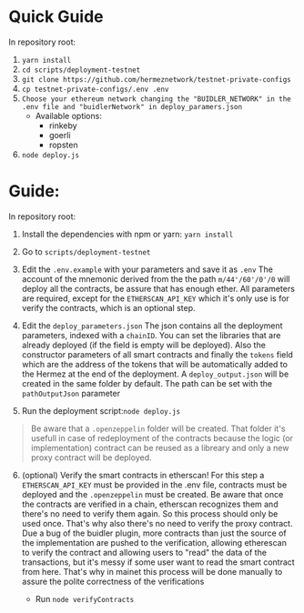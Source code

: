 # Quick Guide

In repository root:

1. `yarn install`
2. `cd scripts/deployment-testnet`
3. `git clone https://github.com/hermeznetwork/testnet-private-configs`
4. `cp testnet-private-configs/.env .env`
5. `Choose your ethereum network changing the "BUIDLER_NETWORK" in the .env file and "buidlerNetwork" in deploy_paramers.json`
   - Available options:
     - rinkeby
     - goerli
     - ropsten
6. `node deploy.js`

# Guide:

In repository root:

1. Install the dependencies with npm or yarn: `yarn install`

2. Go to `scripts/deployment-testnet`

3. Edit the `.env.example` with your parameters and save it as `.env`
   The account of the mnemonic derived from the the path `m/44'/60'/0'/0` will deploy all the contracts, be assure that has enough ether.
   All parameters are required, except for the `ETHERSCAN_API_KEY` which it's only use is for verify the contracts, which is an optional step.

4. Edit the `deploy_parameters.json`
   The json contains all the deployment parameters, indexed with a `chainID`.
   You can set the libraries that are already deployed (if the field is empty will be deployed). Also the constructor parameters of all smart contracts and finally the `tokens` field which are the address of the tokens that will be automatically added to the Hermez at the end of the deployment.
   A `deploy_output.json` will be created in the same folder by default. The path can be set with the `pathOutputJson` parameter

5. Run the deployment script:`node deploy.js`

> Be aware that a `.openzeppelin` folder will be created. That folder it's usefull in case of redeployment of the contracts because the logic (or implementation) contract can be reused as a libreary and only a new proxy contract will be deployed.

6. (optional) Verify the smart contracts in etherscan!
   For this step a `ETHERSCAN_API_KEY` must be provided in the .env file, contracts must be deployed and the `.openzeppelin` must be created.
   Be aware that once the contracts are verified in a chain, etherscan recognizes them and there's no need to verify them again. So this process should only be used once. That's why also there's no need to verify the proxy contract.
   Due a bug of the buidler plugin, more contracts than just the source of the implementation are pushed to the verification, allowing etherescan to verify the contract and allowing users to "read" the data of the transactions, but it's messy if some user want to read the smart contract from here.
   That's why in mainet this process will be done manually to assure the polite correctness of the verifications

   - Run `node verifyContracts`
